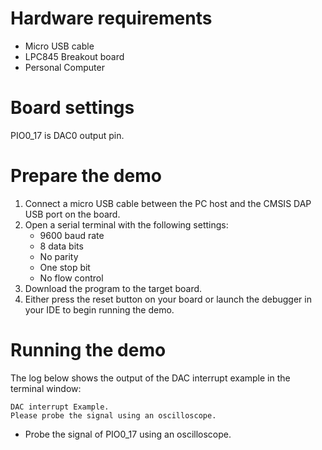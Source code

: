 Hardware requirements
=====================
- Micro USB cable
- LPC845 Breakout board
- Personal Computer

Board settings
==============
PIO0_17 is DAC0 output pin.

Prepare the demo
================
1.  Connect a micro USB cable between the PC host and the CMSIS DAP USB port on the board.
2.  Open a serial terminal with the following settings:
    - 9600 baud rate
    - 8 data bits
    - No parity
    - One stop bit
    - No flow control
3.  Download the program to the target board.
4.  Either press the reset button on your board or launch the debugger in your IDE to begin running the demo.

Running the demo
================
The log below shows the output of the DAC interrupt example in the terminal window:
~~~~~~~~~~~~~~~~~~~~~~~~~~~~~~~~~~~
DAC interrupt Example.
Please probe the signal using an oscilloscope.
~~~~~~~~~~~~~~~~~~~~~~~~~~~~~~~~~~~

- Probe the signal of PIO0_17 using an oscilloscope.
